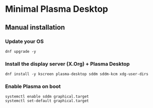 # Minimal Plasma Desktop

## Manual installation

### Update your OS
```
dnf upgrade -y
```

### Install the display server (X.Org) + Plasma Desktop
```
dnf install -y kscreen plasma-desktop sddm sddm-kcm xdg-user-dirs
```

### Enable Plasma on boot
```
systemctl enable sddm graphical.target
systemctl set-default graphical.target
```
